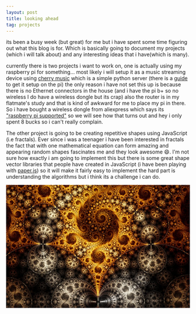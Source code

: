 ```yaml
---
layout: post
title: looking ahead
tag: projects
---
```

its been a busy week (but great) for me but i have spent some time figuring out
what this blog is for. Which is basically going to document my projects (which i will talk
 about) and any interesting ideas that i have(which is many).

currently there is two projects i want to work on, one is actually using my raspberry pi for something... most likely i will setup it as a music streaming device using [cherry music](http://www.fomori.org/cherrymusic/) which  is a simple python server (there is a [guide](http://fomori.org/blog/?p=687) to get it setup on the pi) the only reason i have not set this up is because there is no Ethernet connectors in the house  (and i have the pi b+ so no wireless I do have a wireless dongle but its crap) also the router is in my flatmate's study and that is kind of awkward for me to place my pi in there. So i have bought a wireless dongle from aliexpress which says its ["raspberry pi supported"](http://www.aliexpress.com/item/Mini-Raspberry-Pi-WiFi-Adapter-150Mbps-USB-WiFi-Adapter-For-Raspberry-Pi-A-Raspberry-Pi-B/32506486116.html?ws_ab_test=searchweb201556_6,searchweb201602_2_10017_10005_10006_10034_10021_507_10022_508_10020_10018_10019,searchweb201603_6&btsid=aef8486b-66df-4a03-ad87-03bd84759eea) so we will see how that turns out and hey i only spent 8 bucks so i can't really complain.

The other project is going to be creating repetitive shapes using JavaScript (i.e fractals). Ever since i was a teenager i have been interested in fractals the fact that with one mathematical equation can form amazing and appearing random shapes fascinates me and they look awesome :smile:. I'm not sure how exactly i am going to implement this but there is some great shape vector libraries that people have created in JavaScript (i have been playing with [paper.js](http://paperjs.org/)) so it will make it fairly easy to implement the hard part is understanding the algorithms but i think its a challenge i can do.        

![fractal](/images/Fractal1.jpg )
